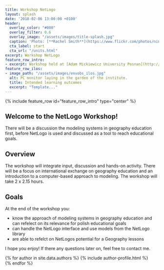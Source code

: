 ```yaml
---
title: Workshop NetLogo
layout: splash
date: '2018-02-06 13:00:00 +0100'
header:
  overlay_color: "#000"
  overlay_filter: 0.6
  overlay_image: "/assets/images/title-splash.jpg"
  caption: 'Photo: [**Rachel Smith**](https://www.flickr.com/photos/ninmah/)'
  cta_label: start
  cta_url: "/units.html"
excerpt: Workshop NetLogo
feature_row_intro:
- excerpt: Workshop held at [Adam Mickiewicz University Posnan](http://international.amu.edu.pl) as a part of [LiMa](https://www.uni-marburg.de/de/zfl/projekte/lima).
feature_row_ilos:
- image_path: "/assets/images/envobs_ilos.jpg"
  alt: PC monitor laying in the garden of the institute.
  title: Intended learning outcomes
  excerpt: "Template..."
---
```


{% include feature_row id="feature_row_intro" type="center" %}

## Welcome to the NetLogo Workshop!
There will be a discussion the modeling systems in geography education first, before NetLogo is used and discussed as a tool to reach educational goals. 


## Overview 
The workshop will integrate input, discussion and hands-on activity. There will be a focus on international exchange on geography education and an introduction to a computer-based approach to modeling. The workshop will take 2 x 2.15 hours. 

## Goals
At the end of the workshop you:
* know the approach of modeling systems in geography education and can refelect on its relevance for polish educational goals
* can handle the NetLogo interface and use models from the NetLogo library
* are able to refelct on NetLogos potential for a Geography lessons

I hope you enjoy! If there any questions later on, feel free to contact me.


{% for author in site.data.authors %} 
  {% include author-profile.html %}
 <br /> 
{% endfor %}
